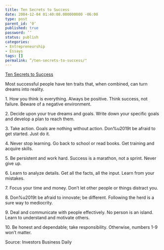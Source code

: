 ```yaml
---
title: Ten Secrets to Success
date: 2004-12-04 01:40:08.000000000 -06:00
type: post
parent_id: ‘0’
published: true
password: ’’
status: publish
categories:
- Entrepreneurship
- Essays
tags: []
permalink: ”/ten-secrets-to-success/"
---
```

<p><a href="http://www.richdad.com/pages/toptips_december.asp" rel="nofollow">Ten Secrets to Success</a></p>
<p>Most successful people have ten traits that, when combined, can turn dreams into reality.</p>
<p>1. How you think is everything.  Always be positive. Think success, not failure. Beware of a negative environment.</p>
<p>2. Decide upon your true dreams and goals.  Write down your specific goals and develop a plan to reach them.</p>
<p>3. Take action.  Goals are nothing without action. Don%u2019t be afraid to get started. Just do it.</p>
<p>4. Never stop learning.  Go back to school or read books. Get training and acquire skills.</p>
<p>5. Be persistent and work hard.  Success is a marathon, not a sprint. Never give up.</p>
<p>6. Learn to analyze details.  Get all the facts, all the input. Learn from your mistakes.</p>
<p>7. Focus your time and money.  Don’t let other people or things distract you.</p>
<p>8. Don%u2019t be afraid to innovate; be different.  Following the herd is a sure way to mediocrity.</p>
<p>9. Deal and communicate with people effectively.  No person is an island. Learn to understand and motivate others.</p>
<p>10. Be honest and dependable; take responsibility.  Otherwise, numbers 1-9 won’t matter.</p>
<p>Source: Investors Business Daily</p>
